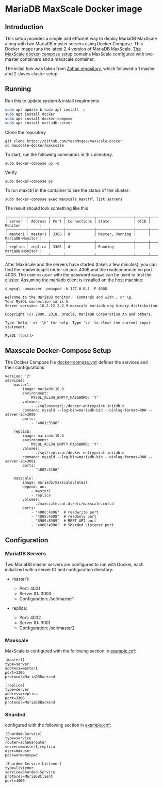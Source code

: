 # MariaDB MaxScale Docker image

## Introduction

This setup provides a simple and efficient way to deploy MariaDB MaxScale along with two MariaDB master servers using Docker Compose.
This Docker image runs the latest 2.4 version of MariaDB MaxScale. 
[The MaxScale docker-compose setup](./maxscale/docker-compose.yml) contains MaxScale
configured with two master containers and a maxscale container.


The initial fork was taken from [Zohan repository](https://github.com/Zohan/maxscale-docker), which followed a 1 master and 2 slaves cluster setup. 

## Running
Run this to update system & install requirments
```sh
sudo apt update & sudo apt install -y
sudo apt install docker
sudo apt install docker-compose
sudo apt install mariadb-server
```

Clone the repository

```
git clone https://github.com/YeabMoges/maxscale-docker
cd maxscale-docker/maxscale
```

To start, run the
following commands in this directory.

```
sudo docker-compose up -d
```

Verify

```
sudo docker-compose ps
```

To run maxctrl in the container to see the status of the cluster:
```
sudo docker-compose exec maxscale maxctrl list servers
```

The result should look something like this
```
┌─────────┬─────────┬──────┬─────────────┬─────────────────┬──────┬─────────────────┐
│ Server  │ Address │ Port │ Connections │ State           │ GTID │ Monitor         │
├─────────┼─────────┼──────┼─────────────┼─────────────────┼──────┼─────────────────┤
│ master1 │ master1 │ 3306 │ 0           │ Master, Running │      │ MariaDB-Monitor │
├─────────┼─────────┼──────┼─────────────┼─────────────────┼──────┼─────────────────┤
│ replica │ replica │ 3306 │ 0           │ Running         │      │ MariaDB-Monitor │
└─────────┴─────────┴──────┴─────────────┴─────────────────┴──────┴─────────────────┘
```
After MaxScale and the servers have started (takes a few minutes), you can find
the readwritesplit router on port 4006 and the readconnroute on port 4008. The
user `maxuser` with the password `maxpwd` can be used to test the cluster.
Assuming the mariadb client is installed on the host machine:
```
$ mysql -umaxuser -pmaxpwd -h 127.0.0.1 -P 4000 
```
```
Welcome to the MariaDB monitor.  Commands end with ; or \g.
Your MySQL connection id is 5
Server version: 10.2.12 2.2.9-maxscale mariadb.org binary distribution

Copyright (c) 2000, 2018, Oracle, MariaDB Corporation Ab and others.

Type 'help;' or '\h' for help. Type '\c' to clear the current input statement.

MySQL [test]>
```

## Maxscale Docker-Compose Setup
The Docker Compose file [docker-compse.yml](./maxscale/docker-compose.yml) defines the services and their configurations:
```
version: '2'
services:
    master1:
        image: mariadb:10.3
        environment:
            MYSQL_ALLOW_EMPTY_PASSWORD: 'Y'
        volumes:
            - ./sql/master1:/docker-entrypoint-initdb.d
        command: mysqld --log-bin=mariadb-bin --binlog-format=ROW --server-id=3000
        ports:
            - "4001:3306"

    replica:
        image: mariadb:10.3
        environment:
            MYSQL_ALLOW_EMPTY_PASSWORD: 'Y'
        volumes:
            - ./sql/replica:/docker-entrypoint-initdb.d
        command: mysqld --log-bin=mariadb-bin --binlog-format=ROW --server-id=3001
        ports:
            - "4002:3306"

    maxscale:
        image: mariadb/maxscale:latest
        depends_on:
            - master1
            - replica
        volumes:
            - ./maxscale.cnf.d:/etc/maxscale.cnf.d
        ports:
            - "4006:4006"  # readwrite port
            - "4008:4008"  # readonly port
            - "8989:8989"  # REST API port
            - "4000:4000"  # Sharded Listener port
```


## Configuration
### MariaDB Servers
Two MariaDB master servers are configured to run with Docker, each initialized with a server ID and configuration directory:

- master1:
    - Port: 4001
    - Server ID: 3000
    - Configuration: /sql/master1

- replica:
    - Port: 4002
    - Server ID: 3001
    - Configuration: /sql/master2

### Maxscale
MaxScale is configured with the following section in [example.cnf](./maxscale/maxscale.cnf.d/example.cnf):

```
[master1]
type=server
address=master1
port=3306
protocol=MariaDBBackend

[replica]
type=server
address=replica
port=3306
protocol=MariaDBBackend
```

### Sharded 
configured with the following section in [example.cnf](./maxscale/maxscale.cnf.d/example.cnf):

```
[Sharded-Service]
type=service
router=schemarouter
servers=master1,replica
user=maxuser
password=maxpwd

[Sharded-Service-Listener]
type=listener
service=Sharded-Service
protocol=MariaDBClient
port=4000
```





















